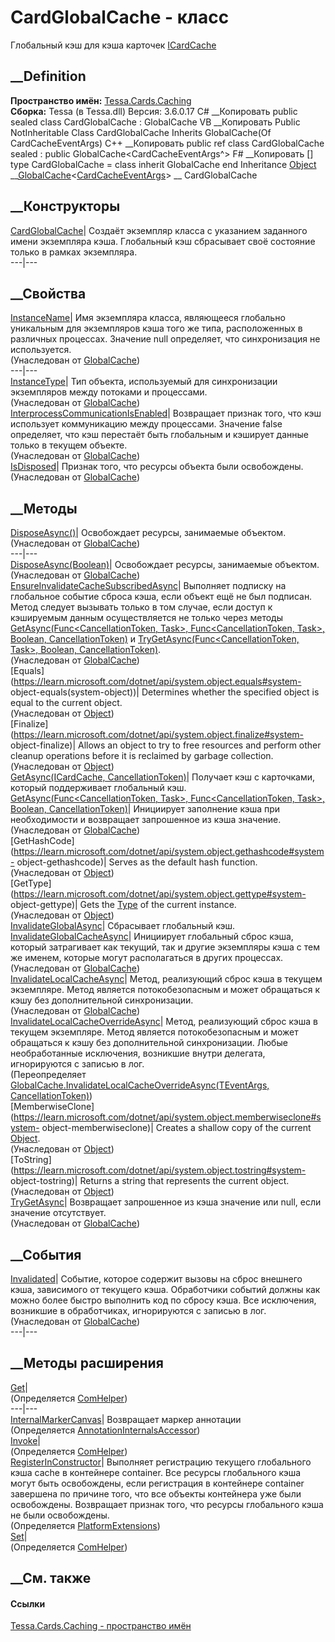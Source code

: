 # CardGlobalCache - класс
Глобальный кэш для кэша карточек
[ICardCache](T_Tessa_Cards_Caching_ICardCache.htm)
##  __Definition
 **Пространство имён:** [Tessa.Cards.Caching](N_Tessa_Cards_Caching.htm)  
 **Сборка:** Tessa (в Tessa.dll) Версия: 3.6.0.17
C# __Копировать
     public sealed class CardGlobalCache : GlobalCache<CardCacheEventArgs>
VB __Копировать
     Public NotInheritable Class CardGlobalCache
    	Inherits GlobalCache(Of CardCacheEventArgs)
C++ __Копировать
     public ref class CardGlobalCache sealed : public GlobalCache<CardCacheEventArgs^>
F# __Копировать
     [<SealedAttribute>]
    type CardGlobalCache = 
        class
            inherit GlobalCache<CardCacheEventArgs>
        end
Inheritance
    [Object](https://learn.microsoft.com/dotnet/api/system.object) __[GlobalCache](T_Tessa_Platform_Caching_GlobalCache_1.htm)<[CardCacheEventArgs](T_Tessa_Cards_Caching_CardCacheEventArgs.htm)> __ CardGlobalCache
##  __Конструкторы
[CardGlobalCache](M_Tessa_Cards_Caching_CardGlobalCache__ctor.htm)|  Создаёт
экземпляр класса с указанием заданного имени экземпляра кэша. Глобальный кэш
сбрасывает своё состояние только в рамках экземпляра.  
---|---  
## __Свойства
[InstanceName](P_Tessa_Platform_Caching_GlobalCache_1_InstanceName.htm)|  Имя
экземпляра класса, являющееся глобально уникальным для экземпляров кэша того
же типа, расположенных в различных процессах. Значение null определяет, что
синхронизация не используется.  
(Унаследован от
[GlobalCache<TEventArgs>](T_Tessa_Platform_Caching_GlobalCache_1.htm))  
---|---  
[InstanceType](P_Tessa_Platform_Caching_GlobalCache_1_InstanceType.htm)|  Тип
объекта, используемый для синхронизации экземпляров между потоками и
процессами.  
(Унаследован от
[GlobalCache<TEventArgs>](T_Tessa_Platform_Caching_GlobalCache_1.htm))  
[InterprocessCommunicationIsEnabled](P_Tessa_Platform_Caching_GlobalCache_1_InterprocessCommunicationIsEnabled.htm)|
Возвращает признак того, что кэш использует коммуникацию между процессами.
Значение false определяет, что кэш перестаёт быть глобальным и кэширует данные
только в текущем объекте.  
(Унаследован от
[GlobalCache<TEventArgs>](T_Tessa_Platform_Caching_GlobalCache_1.htm))  
[IsDisposed](P_Tessa_Platform_Caching_GlobalCache_1_IsDisposed.htm)| Признак
того, что ресурсы объекта были освобождены.  
(Унаследован от
[GlobalCache<TEventArgs>](T_Tessa_Platform_Caching_GlobalCache_1.htm))  
##  __Методы
[DisposeAsync()](M_Tessa_Platform_Caching_GlobalCache_1_DisposeAsync.htm)|
Освобождает ресурсы, занимаемые объектом.  
(Унаследован от
[GlobalCache<TEventArgs>](T_Tessa_Platform_Caching_GlobalCache_1.htm))  
---|---  
[DisposeAsync(Boolean)](M_Tessa_Platform_Caching_GlobalCache_1_DisposeAsync_1.htm)|
Освобождает ресурсы, занимаемые объектом.  
(Унаследован от
[GlobalCache<TEventArgs>](T_Tessa_Platform_Caching_GlobalCache_1.htm))  
[EnsureInvalidateCacheSubscribedAsync](M_Tessa_Platform_Caching_GlobalCache_1_EnsureInvalidateCacheSubscribedAsync.htm)|
Выполняет подписку на глобальное событие сброса кэша, если объект ещё не был
подписан. Метод следует вызывать только в том случае, если доступ к кэшируемым
данным осуществляется не только через методы
[GetAsync<T>(Func<CancellationToken, Task<T>>, Func<CancellationToken,
Task<T>>, Boolean,
CancellationToken)](M_Tessa_Platform_Caching_GlobalCache_1_GetAsync__1.htm) и
[TryGetAsync<T>(Func<CancellationToken, Task<T>>, Boolean,
CancellationToken)](M_Tessa_Platform_Caching_GlobalCache_1_TryGetAsync__1.htm).  
(Унаследован от
[GlobalCache<TEventArgs>](T_Tessa_Platform_Caching_GlobalCache_1.htm))  
[Equals](https://learn.microsoft.com/dotnet/api/system.object.equals#system-
object-equals\(system-object\))| Determines whether the specified object is
equal to the current object.  
(Унаследован от
[Object](https://learn.microsoft.com/dotnet/api/system.object))  
[Finalize](https://learn.microsoft.com/dotnet/api/system.object.finalize#system-
object-finalize)| Allows an object to try to free resources and perform other
cleanup operations before it is reclaimed by garbage collection.  
(Унаследован от
[Object](https://learn.microsoft.com/dotnet/api/system.object))  
[GetAsync(ICardCache,
CancellationToken)](M_Tessa_Cards_Caching_CardGlobalCache_GetAsync.htm)|
Получает кэш с карточками, который поддерживает глобальный кэш.  
[GetAsync<T>(Func<CancellationToken, Task<T>>, Func<CancellationToken,
Task<T>>, Boolean,
CancellationToken)](M_Tessa_Platform_Caching_GlobalCache_1_GetAsync__1.htm)|
Инициирует заполнение кэша при необходимости и возвращает запрошенное из кэша
значение.  
(Унаследован от
[GlobalCache<TEventArgs>](T_Tessa_Platform_Caching_GlobalCache_1.htm))  
[GetHashCode](https://learn.microsoft.com/dotnet/api/system.object.gethashcode#system-
object-gethashcode)| Serves as the default hash function.  
(Унаследован от
[Object](https://learn.microsoft.com/dotnet/api/system.object))  
[GetType](https://learn.microsoft.com/dotnet/api/system.object.gettype#system-
object-gettype)| Gets the
[Type](https://learn.microsoft.com/dotnet/api/system.type) of the current
instance.  
(Унаследован от
[Object](https://learn.microsoft.com/dotnet/api/system.object))  
[InvalidateGlobalAsync](M_Tessa_Cards_Caching_CardGlobalCache_InvalidateGlobalAsync.htm)|
Сбрасывает глобальный кэш.  
[InvalidateGlobalCacheAsync](M_Tessa_Platform_Caching_GlobalCache_1_InvalidateGlobalCacheAsync.htm)|
Инициирует глобальный сброс кэша, который затрагивает как текущий, так и
другие экземпляры кэша с тем же именем, которые могут располагаться в других
процессах.  
(Унаследован от
[GlobalCache<TEventArgs>](T_Tessa_Platform_Caching_GlobalCache_1.htm))  
[InvalidateLocalCacheAsync](M_Tessa_Platform_Caching_GlobalCache_1_InvalidateLocalCacheAsync.htm)|
Метод, реализующий сброс кэша в текущем экземпляре. Метод является
потокобезопасным и может обращаться к кэшу без дополнительной синхронизации.  
(Унаследован от
[GlobalCache<TEventArgs>](T_Tessa_Platform_Caching_GlobalCache_1.htm))  
[InvalidateLocalCacheOverrideAsync](M_Tessa_Cards_Caching_CardGlobalCache_InvalidateLocalCacheOverrideAsync.htm)|
Метод, реализующий сброс кэша в текущем экземпляре. Метод является
потокобезопасным и может обращаться к кэшу без дополнительной синхронизации.
Любые необработанные исключения, возникшие внутри делегата, игнорируются с
записью в лог.  
(Переопределяет
[GlobalCache<TEventArgs>.InvalidateLocalCacheOverrideAsync(TEventArgs,
CancellationToken)](M_Tessa_Platform_Caching_GlobalCache_1_InvalidateLocalCacheOverrideAsync.htm))  
[MemberwiseClone](https://learn.microsoft.com/dotnet/api/system.object.memberwiseclone#system-
object-memberwiseclone)| Creates a shallow copy of the current
[Object](https://learn.microsoft.com/dotnet/api/system.object).  
(Унаследован от
[Object](https://learn.microsoft.com/dotnet/api/system.object))  
[ToString](https://learn.microsoft.com/dotnet/api/system.object.tostring#system-
object-tostring)| Returns a string that represents the current object.  
(Унаследован от
[Object](https://learn.microsoft.com/dotnet/api/system.object))  
[TryGetAsync<T>](M_Tessa_Platform_Caching_GlobalCache_1_TryGetAsync__1.htm)|
Возвращает запрошенное из кэша значение или null, если значение отсутствует.  
(Унаследован от
[GlobalCache<TEventArgs>](T_Tessa_Platform_Caching_GlobalCache_1.htm))  
##  __События
[Invalidated](E_Tessa_Platform_Caching_GlobalCache_1_Invalidated.htm)|
Событие, которое содержит вызовы на сброс внешнего кэша, зависимого от
текущего кэша. Обработчики событий должны как можно более быстро выполнить код
по сбросу кэша. Все исключения, возникшие в обработчиках, игнорируются с
записью в лог.  
(Унаследован от
[GlobalCache<TEventArgs>](T_Tessa_Platform_Caching_GlobalCache_1.htm))  
---|---  
##  __Методы расширения
[Get](M_Tessa_Extensions_Default_Client_EDS_ComHelper_Get.htm)|  
(Определяется
[ComHelper](T_Tessa_Extensions_Default_Client_EDS_ComHelper.htm))  
---|---  
[InternalMarkerCanvas](M_Tessa_UI_Views_Charting_Annotations_AnnotationInternalsAccessor_InternalMarkerCanvas.htm)|
Возвращает маркер аннотации  
(Определяется
[AnnotationInternalsAccessor](T_Tessa_UI_Views_Charting_Annotations_AnnotationInternalsAccessor.htm))  
[Invoke](M_Tessa_Extensions_Default_Client_EDS_ComHelper_Invoke.htm)|  
(Определяется
[ComHelper](T_Tessa_Extensions_Default_Client_EDS_ComHelper.htm))  
[RegisterInConstructor<CardCacheEventArgs>](M_Tessa_Platform_PlatformExtensions_RegisterInConstructor__1.htm)|
Выполняет регистрацию текущего глобального кэша cache в контейнере container.
Все ресурсы глобального кэша могут быть освобождены, если регистрация в
контейнере container завершена по причине того, что все объекты контейнера уже
были освобождены. Возвращает признак того, что ресурсы глобального кэша не
были освобождены.  
(Определяется [PlatformExtensions](T_Tessa_Platform_PlatformExtensions.htm))  
[Set](M_Tessa_Extensions_Default_Client_EDS_ComHelper_Set.htm)|  
(Определяется
[ComHelper](T_Tessa_Extensions_Default_Client_EDS_ComHelper.htm))  
##  __См. также
#### Ссылки
[Tessa.Cards.Caching - пространство имён](N_Tessa_Cards_Caching.htm)
